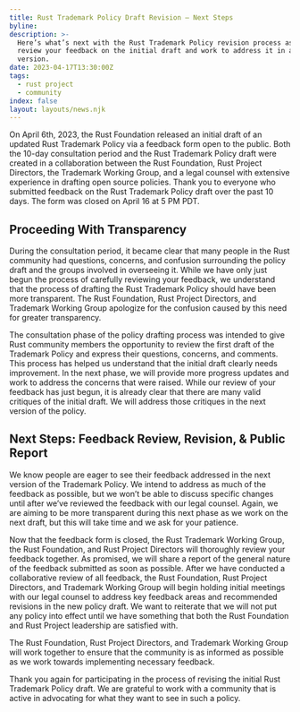 ```yaml
---
title: Rust Trademark Policy Draft Revision – Next Steps
byline:
description: >-
  Here’s what’s next with the Rust Trademark Policy revision process as we
  review your feedback on the initial draft and work to address it in a new
  version.
date: 2023-04-17T13:30:00Z
tags:
  - rust project
  - community
index: false
layout: layouts/news.njk
---
```

On April 6th, 2023, the Rust Foundation released an initial draft of an updated Rust Trademark Policy via a feedback form open to the public. Both the 10-day consultation period and the Rust Trademark Policy draft were created in a collaboration between the Rust Foundation, Rust Project Directors, the Trademark Working Group, and a legal counsel with extensive experience in drafting open source policies. Thank you to everyone who submitted feedback on the Rust Trademark Policy draft over the past 10 days. The form was closed on April 16 at 5 PM PDT.&nbsp;

## Proceeding With Transparency

During the consultation period, it became clear that many people in the Rust community had questions, concerns, and confusion surrounding the policy draft and the groups involved in overseeing it. While we have only just begun the process of carefully reviewing your feedback, we understand that the process of drafting the Rust Trademark Policy should have been more transparent. The Rust Foundation, Rust Project Directors, and Trademark Working Group apologize for the confusion caused by this need for greater transparency.&nbsp;

The consultation phase of the policy drafting process was intended to give Rust community members the opportunity to review the first draft of the Trademark Policy and express their questions, concerns, and comments. This process has helped us understand that the initial draft clearly needs improvement. In the next phase, we will provide more progress updates and work to address the concerns that were raised. While our review of your feedback has just begun, it is already clear that there are many valid critiques of the initial draft. We will address those critiques in the next version of the policy.&nbsp;

## Next Steps: Feedback Review, Revision, & Public Report

We know people are eager to see their feedback addressed in the next version of the Trademark Policy. We intend to address as much of the feedback as possible, but we won’t be able to discuss specific changes until after we’ve reviewed the feedback with our legal counsel. Again, we are aiming to be more transparent during this next phase as we work on the next draft, but this will take time and we ask for your patience.&nbsp;

Now that the feedback form is closed, the Rust Trademark Working Group, the Rust Foundation, and Rust Project Directors will thoroughly review your feedback together. As promised, we will share a report of the general nature of the feedback submitted as soon as possible. After we have conducted a collaborative review of all feedback, the Rust Foundation, Rust Project Directors, and Trademark Working Group will begin holding initial meetings with our legal counsel to address key feedback areas and recommended revisions in the new policy draft. We want to reiterate that we will not put any policy into effect until we have something that both the Rust Foundation and Rust Project leadership are satisfied with.

The Rust Foundation, Rust Project Directors, and Trademark Working Group will work together to ensure that the community is as informed as possible as we work towards implementing necessary feedback.&nbsp;

Thank you again for participating in the process of revising the initial Rust Trademark Policy draft. We are grateful to work with a community that is active in advocating for what they want to see in such a policy.